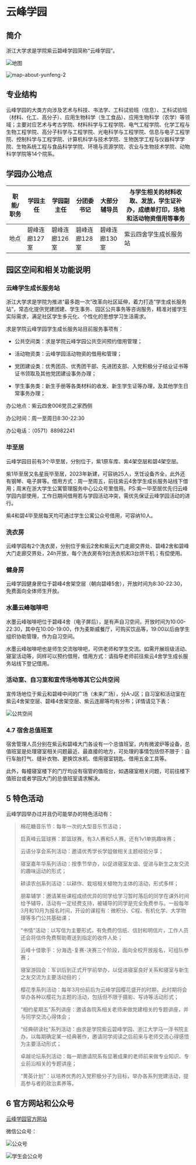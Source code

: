 # 云峰学园

## 简介

浙江大学求是学院紫云碧峰学园简称“云峰学园”。

![地图](../assets/yunfeng/map-about-yunfeng-1.webp)

![map-about-yunfeng-2](../assets/yunfeng/map-about-yunfeng-2.webp)

## 专业结构

云峰学园的大类方向涉及艺术与科技、书法学、工科试验班（信息）、工科试验班（材料、化工、高分子）、应用生物科学（生工食品）、应用生物科学（农学）等领域；主要对应艺术与考古学院、材料科学与工程学院、电气工程学院、化学工程与生物工程学院、高分子科学与工程学院、光电科学与工程学院、信息与电子工程学院、控制科学与工程学院、计算机科学与技术学院、生物医学工程与仪器科学学院、生物系统工程与食品科学学院、环境与资源学院、农业与生物技术学院、动物科学学院等14个院系。

## 学园办公地点

| 职能/职务 | 学园主任      | 学园副主任 |  分团委书记    | 大部分辅导员  | 与学生相关的材料收取、发放，学生证补办，成绩单打印，场地和活动物资借用等事务 |
| --------- | ------------- | ------------- | ------------- | ------------- | ------------------------------------------------------------ |
| 地点      | 碧峰连廊127室 | 碧峰连廊126室 | 碧峰连廊128室 | 碧峰连廊130室 | 紫云四舍学生成长服务站                                       |

## 园区空间和相关功能说明

### 云峰学生成长服务站

浙江大学求是学院为推进“最多跑一次”改革向社区延伸，着力打造“学生成长服务站”，常态化提供党建团建、学生事务、园区公共事务等咨询服务，精准对接学生实际需求，满足社区学生多元化、个性化的思想学习生活需求。

求是学院云峰学园学生成长服务站目前服务事项有：

- 公共空间类：求是学院云峰学园公共空间预约借用管理；

- 活动物资类：云峰学园活动物资的借用和管理；

- 党团建设类：优秀团员、优秀团干部、先进团支部、入党积极分子结业证书等证书领取及其他党团建设事务办理；

- 学生事务类：新生手册等各类材料的收发、新生学生证等办理，及其他学生日常事务办理；

办公地点：紫云四舍006党员之家西侧

办公时间：周一至周日8:30-22:30

办公电话：（0571）88982241

### 毕至居

云峰学园目前有3个毕至居，分别位于，紫1原车库、紫4架空层和碧4架空层。

紫1毕至居又名星辰毕至居，2023年新建，可容纳25人，烹饪设备齐全，此外还有钢琴、电子屏等。借用方式：周一至周五，前往紫云4舍学生成长服务站线下借用；周末在浙大学生公寓管理服务中心公众号里借用。PS:紫一毕至居优先归云峰学园内部使用，工作日期间借用若与学园活动冲突，需优先保证云峰学园活动的进行。

紫4和碧4毕至居每天均可通过学生公寓公众号借用，可容纳10人。

### 洗衣房

云峰学园有2个洗衣房，分别位于紫云2舍和紫云大门走廊交界处、碧峰2舍和碧峰大门走廊交界处，24h开放，每个洗衣房有9台洗衣机和3台烘干机；有偿使用。

### 健身房

云峰学园健身房位于碧峰4舍架空层（朝向碧峰5舍），开放时间为8:30-22:30，免费面向全体师生开放。

### 水墨云峰咖啡吧

水墨云峰咖啡吧位于碧峰4舍（电子屏后），是有声自习空间，开放时间为10:00-22:30，其中在10:00-19:00，作为麦斯威餐厅，可购买饮品等，19:00以后由学生组织协助管理，作为自习空间。

水墨云峰咖啡吧也是师生交流咖啡吧，可供老师和学生交流。如需开展班级活动、寝室活动等，同样可以预约借用，借用方式：请指导老师前往紫云4舍学生成长服务站线下登记借用。

### 活动室、自习室和宣传场地等其它公共空间

宣传场地位于紫云和碧峰中间的广场（未来广场），分A-J区；自习室和活动室在紫云4舍架空层、碧峰4舍架空层、紫云连廊等均有分布；详情请见下表：

![公共空间](../assets/yunfeng/zone-in-yunfeng.webp)

### 4.7 宿舍总值班室

宿舍管理人员分别在紫云和碧峰大门各设有一个总值班室，内有微波炉等设备，总值班室是处理寝室相关问题最近、最直接的地方，可处理的事情包括但不限于：自行车胎打气、缝补衣物、更换饮水机、借用寝室钥匙、借用五金工具等。

此外，每幢寝室楼下的门厅均设有宿管的值班台，如遇寝室相关问题，可前往楼下值班台或者学园大门的总值班室请求解决。

## 5 特色活动

云峰学园举办过并且仍可能举办的特色活动有：

> 棉花糖音乐节：每年一次的大型音乐节活动；
>
> 启真峰云篮球赛：即篮球赛，有3人赛和5人赛，还有1v1单挑趣味赛；
>
> 云语分享会系列活动：邀请优秀学长学姐做相关主题经验分享；
>
> 寝室嘉年华系列活动：按季节举办，以促进寝室友谊、促进与新生之友交流的趣味运动的形式；
>
> 耕读农创系列活动：以耕作、栽培相关植物为主体的活动，形式多样；
>
> 朋辈辅学：邀请某些课程成绩优异的同学给学习暂时落后的同学在课外时间给予辅导，活动有一定经费支持，被辅导的同学是完全免费参与。一般每年3月和10月为报名时间，开设的课程有：微积分、C程、有机化学、大学物理等多门公共基础课；
>
> “书情”活动：以写信为主要形式，有免费的信纸、信封和明信片，工作人员还会将信件免费帮助寄送到指定的收件人处；
>
> 云峰十佳歌手：分海选-复赛-决赛三个阶段，面向全校开放报名，可组队参赛；
>
> 寝室游园会：军训后到正式开学前举办，以促进寝室良好关系和寝室与新生之友交流为主要活动目的；
>
> 樱花季系列活动：每年3月份前后为云峰学园樱花盛开的时期，此时期将会举办各种以樱花为主题的活动，包括但不限于摄影、写诗等活动形式；
>
> “相约星期五”系列讲座：邀请各院系相关老师来做党建相关的专题讲座，并与同学交流心得体会；
>
> “经典研读社”系列活动：由求是学院紫云碧峰学园、浙江大学马一浮书院主办，以每期确定某一经典著作，邀请同学阅读之后前来与老师交流心得感悟为主要活动形式；
>
> 卓越论坛系列活动：每一期邀请院系有显著成果的老师前来做专业知识、专业前沿相关的专题讲座；
>
> “菁英计划”：以培养优秀的入党积极分子为目标，举办各系列党建活动，提高参与者的政治素养等。
>

## 6 官方网站和公众号

[云峰学园官方网站](https://yunfeng.zju.edu.cn)

微信公众号：

![公众号](../assets/yunfeng/zjuyfwxnn.webp)

![学生会公众号](../assets/yunfeng/zjuyfsu.webp)

